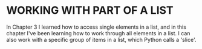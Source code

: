 # WORKING WITH PART OF A LIST

In Chapter 3 I learned how to access single elements in a list, and in this chapter I've been learning how to work through all elements in a list. I can also work with a specific group of items in a list, which Python calls a 'slice'.